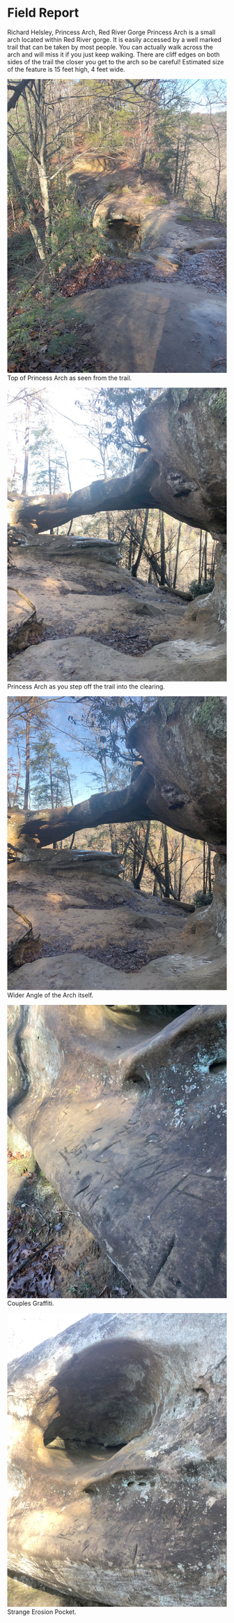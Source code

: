 # Field Report
Richard Helsley, Princess Arch, Red River Gorge
Princess Arch is a small arch located within Red River gorge. It is easily accessed by a well marked trail that can be taken by most people. You can actually walk across the arch and will miss it if you just keep walking. There are cliff edges on both sides of the trail the closer you get to the arch so be careful!
Estimated size of the feature is 15 feet high, 4 feet wide. 

![Top of Princess Arch as seen from the trail.](Arch_Top.jpg)    
Top of Princess Arch as seen from the trail.

![Princess Arch as you step of the trail into the clearing.](Arch_Main.jpg)    
Princess Arch as you step off the trail into the clearing.

![Wider Angle of the Arch itself.](Arch_Way.jpg)    
Wider Angle of the Arch itself.

![Couples Graffiti ](Graffiti.jpg)    
Couples Graffiti.

![Strange Erosion Pocket](Erosion.jpg)    
Strange Erosion Pocket.

